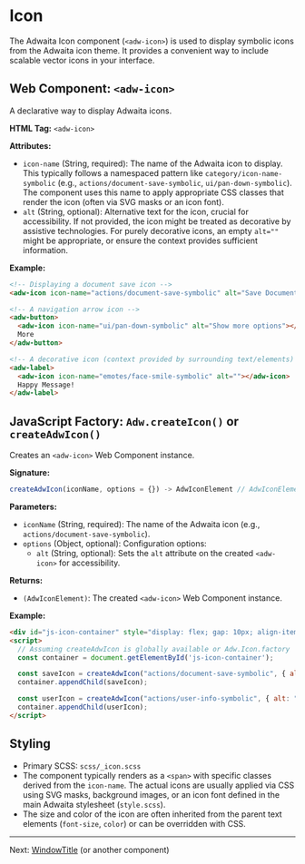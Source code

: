 # Icon

The Adwaita Icon component (`<adw-icon>`) is used to display symbolic icons from the Adwaita icon theme. It provides a convenient way to include scalable vector icons in your interface.

## Web Component: `<adw-icon>`

A declarative way to display Adwaita icons.

**HTML Tag:** `<adw-icon>`

**Attributes:**

*   `icon-name` (String, required): The name of the Adwaita icon to display. This typically follows a namespaced pattern like `category/icon-name-symbolic` (e.g., `actions/document-save-symbolic`, `ui/pan-down-symbolic`). The component uses this name to apply appropriate CSS classes that render the icon (often via SVG masks or an icon font).
*   `alt` (String, optional): Alternative text for the icon, crucial for accessibility. If not provided, the icon might be treated as decorative by assistive technologies. For purely decorative icons, an empty `alt=""` might be appropriate, or ensure the context provides sufficient information.

**Example:**

```html
<!-- Displaying a document save icon -->
<adw-icon icon-name="actions/document-save-symbolic" alt="Save Document"></adw-icon>

<!-- A navigation arrow icon -->
<adw-button>
  <adw-icon icon-name="ui/pan-down-symbolic" alt="Show more options"></adw-icon>
  More
</adw-button>

<!-- A decorative icon (context provided by surrounding text/elements) -->
<adw-label>
  <adw-icon icon-name="emotes/face-smile-symbolic" alt=""></adw-icon>
  Happy Message!
</adw-label>
```

## JavaScript Factory: `Adw.createIcon()` or `createAdwIcon()`

Creates an `<adw-icon>` Web Component instance.

**Signature:**

```javascript
createAdwIcon(iconName, options = {}) -> AdwIconElement // AdwIconElement is the class for <adw-icon>
```

**Parameters:**

*   `iconName` (String, required): The name of the Adwaita icon (e.g., `actions/document-save-symbolic`).
*   `options` (Object, optional): Configuration options:
    *   `alt` (String, optional): Sets the `alt` attribute on the created `<adw-icon>` for accessibility.

**Returns:**

*   `(AdwIconElement)`: The created `<adw-icon>` Web Component instance.

**Example:**

```html
<div id="js-icon-container" style="display: flex; gap: 10px; align-items: center;"></div>
<script>
  // Assuming createAdwIcon is globally available or Adw.Icon.factory
  const container = document.getElementById('js-icon-container');

  const saveIcon = createAdwIcon("actions/document-save-symbolic", { alt: "Save" });
  container.appendChild(saveIcon);

  const userIcon = createAdwIcon("actions/user-info-symbolic", { alt: "User Information" });
  container.appendChild(userIcon);
</script>
```

## Styling

*   Primary SCSS: `scss/_icon.scss`
*   The component typically renders as a `<span>` with specific classes derived from the `icon-name`. The actual icons are usually applied via CSS using SVG masks, background images, or an icon font defined in the main Adwaita stylesheet (`style.scss`).
*   The size and color of the icon are often inherited from the parent text elements (`font-size`, `color`) or can be overridden with CSS.

---
Next: [WindowTitle](./windowtitle.md) (or another component)
